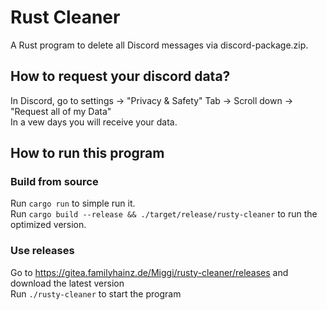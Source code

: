 # Rust Cleaner

A Rust program to delete all Discord messages via discord-package.zip.

## How to request your discord data?

In Discord, go to settings -> "Privacy & Safety" Tab -> Scroll down -> "Request all of my Data"  
In a vew days you will receive your data.

## How to run this program

### Build from source

Run `cargo run` to simple run it.  
Run `cargo build --release && ./target/release/rusty-cleaner` to run the optimized version.

### Use releases

Go to https://gitea.familyhainz.de/Miggi/rusty-cleaner/releases and download the latest version  
Run `./rusty-cleaner` to start the program